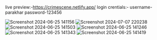 live preview:-https://crimescene.netlify.app/
login crentials:-
username-parakhar
password-123456


![Screenshot 2024-06-25 141156](https://github.com/Prakhar574/Crime-Scene-website-frontend/assets/114691344/f07d6b21-2502-43cf-a2c4-0beb2ba15e5d)
![Screenshot 2024-07-07 220238](https://github.com/Prakhar574/Crime-Scene-website-frontend/assets/114691344/bf275008-1049-4098-abe7-cf2b8c984deb)
![Screenshot 2024-06-25 141503](https://github.com/Prakhar574/Crime-Scene-website-frontend/assets/114691344/1164b32d-4b4e-4468-90b4-06b058f81e3a)
![Screenshot 2024-06-25 141246](https://github.com/Prakhar574/Crime-Scene-website-frontend/assets/114691344/b7c5cc18-1921-4f1a-87f4-2371e20cb9ac)
![Screenshot 2024-06-25 141343](https://github.com/Prakhar574/Crime-Scene-website-frontend/assets/114691344/56bb65d5-6a9a-4cbe-a40e-68e0a208c9a6)
![Screenshot 2024-06-25 141419](https://github.com/Prakhar574/Crime-Scene-website-frontend/assets/114691344/adf0b989-3a31-4402-80ea-04ec5f7016ef)
